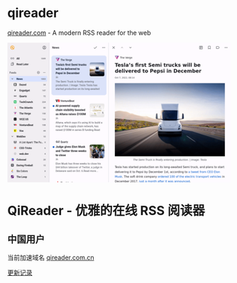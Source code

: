 # qireader
[qireader.com](https://www.qireader.com) - A modern RSS reader for the web 

![Screenshot](screenshot.en.png)


# QiReader - 优雅的在线 RSS 阅读器

## 中国用户

当前加速域名 [qireader.com.cn](https://www.qireader.com.cn)

[更新记录](CHANGELOG.md)
